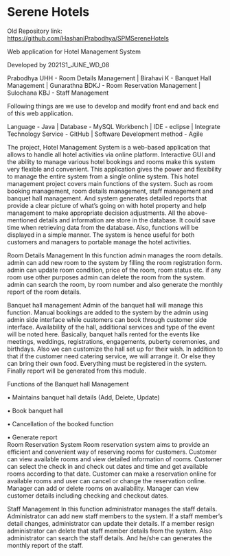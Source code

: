 # Serene Hotels

Old Repository link: https://github.com/HashaniPrabodhya/SPMSereneHotels

Web application for Hotel Management System

Developed by 2021S1_JUNE_WD_08

Prabodhya UHH - Room Details Management | Birahavi K - Banquet Hall Management | Gunarathna BDKJ - Room Reservation Management | Sulochana KBJ - Staff Management

Following things are we use to develop and modify front end and back end of this web application.

Language - Java | Database - MySQL Workbench | IDE - eclipse | Integrate Technology Service - GitHub | Software Development method - Agile

The project, Hotel Management System is a web-based application that allows to handle all hotel activities via online platform. Interactive GUI and the ability to manage various hotel bookings and rooms make this system very flexible and convenient. This application gives the power and flexibility to manage the entire system from a single online system. This hotel management project covers main functions of the system. Such as room booking management, room details management, staff management and banquet hall management. And system generates detailed reports that provide a clear picture of what’s going on with hotel property and help management to make appropriate decision adjustments. All the above-mentioned details and information are store in the database. It could save time when retrieving data from the database. Also, functions will be displayed in a simple manner. The system is hence useful for both customers and managers to portable manage the hotel activities.

Room Details Management In this function admin manages the room details. admin can add new room to the system by filling the room registration form. admin can update room condition, price of the room, room status etc. if any room use other purposes admin can delete the room from the system. admin can search the room, by room number and also generate the monthly report of the room details.

Banquet hall management Admin of the banquet hall will manage this function. Manual bookings are added to the system by the admin using admin side interface while customers can book through customer side interface. Availability of the hall, additional services and type of the event will be noted here. Basically, banquet halls rented for the events like meetings, weddings, registrations, engagements, puberty ceremonies, and birthdays. Also we can customize the hall set up for their wish. In addition to that if the customer need catering service, we will arrange it. Or else they can bring their own food. Everything must be registered in the system. Finally report will be generated from this module.

Functions of the Banquet hall Management

•	Maintains banquet hall details (Add, Delete, Update)

•	Book banquet hall

•	Cancellation of the booked function

•	Generate report   
Room Reservation System Room reservation system aims to provide an efficient and convenient way of reserving rooms for customers. Customer can view available rooms and view detailed information of rooms. Customer can select the check in and check out dates and time and get available rooms according to that date. Customer can make a reservation online for available rooms and user can cancel or change the reservation online. Manager can add or delete rooms on availability. Manager can view customer details including checking and checkout dates.

Staff Management In this function administrator manages the staff details. Administrator can add new staff members to the system. If a staff member’s detail changes, administrator can update their details. If a member resign administrator can delete that staff member details from the system. Also administrator can search the staff details. And he/she can generates the monthly report of the staff.
